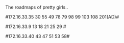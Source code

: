 The roadmaps of pretty girls..

#172.16.33.35 30 55 49 78 79 98 99 103 108 201(AD)#

#172.16.33.9 13 18 21 25 29  #

#172.16.33.40 43 47 51 53 58#
